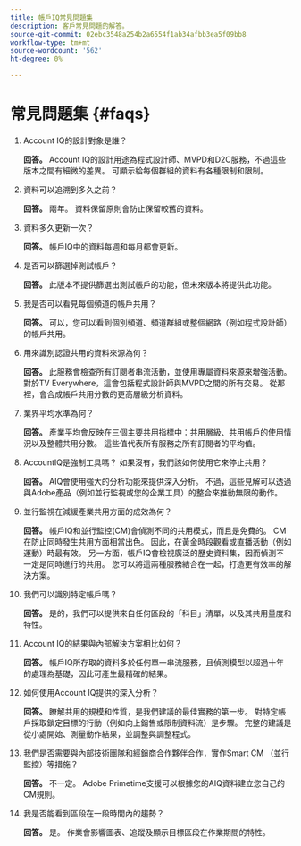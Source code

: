 ```yaml
---
title: 帳戶IQ常見問題集
description: 客戶常見問題的解答。
source-git-commit: 02ebc3548a254b2a6554f1ab34afbb3ea5f09bb8
workflow-type: tm+mt
source-wordcount: '562'
ht-degree: 0%

---
```


# 常見問題集 {#faqs}

1. Account IQ的設計對象是誰？

   **回答。** Account IQ的設計用途為程式設計師、MVPD和D2C服務，不過這些版本之間有細微的差異。 可顯示給每個群組的資料有各種限制和限制。

1. 資料可以追溯到多久之前？

   **回答。** 兩年。 資料保留原則會防止保留較舊的資料。

1. 資料多久更新一次？

   **回答。** 帳戶IQ中的資料每週和每月都會更新。

1. 是否可以篩選掉測試帳戶？

   **回答。** 此版本不提供篩選出測試帳戶的功能，但未來版本將提供此功能。

1. 我是否可以看見每個頻道的帳戶共用？ <!--shall we separate out this question for the persona of programmer?-->

   **回答。** 可以，您可以看到個別頻道、頻道群組或整個網路（例如程式設計師）的帳戶共用。

1. 用來識別認證共用的資料來源為何？

   **回答。** 此服務會檢查所有訂閱者串流活動，並使用專屬資料來源來增強活動。 對於TV Everywhere，這會包括程式設計師與MVPD之間的所有交易。 從那裡，會合成帳戶共用分數的更高層級分析資料。

1. 業界平均水準為何？

   **回答。** 產業平均會反映在三個主要共用指標中：共用層級、共用帳戶的使用情況以及整體共用分數。 這些值代表所有服務之所有訂閱者的平均值。

1. AccountIQ是強制工具嗎？ 如果沒有，我們該如何使用它來停止共用？

   **回答。** AIQ會使用強大的分析功能來提供深入分析。 不過，這些見解可以透過與Adobe產品（例如並行監視或您的企業工具）的整合來推動無限的動作。

1. 並行監視在減緩產業共用方面的成效為何？

   **回答。** 帳戶IQ和並行監控(CM)會偵測不同的共用模式，而且是免費的。 CM在防止同時發生共用方面相當出色。 因此，在黃金時段觀看或直播活動（例如運動）時最有效。 另一方面，帳戶IQ會檢視廣泛的歷史資料集，因而偵測不一定是同時進行的共用。 您可以將這兩種服務結合在一起，打造更有效率的解決方案。

1. 我們可以識別特定帳戶嗎？

   **回答。** 是的，我們可以提供來自任何區段的「科目」清單，以及其共用量度和特性。

1. Account IQ的結果與內部解決方案相比如何？

   **回答。** 帳戶IQ所存取的資料多於任何單一串流服務，且偵測模型以超過十年的處理為基礎，因此可產生最精確的結果。

1. 如何使用Account IQ提供的深入分析？

   **回答。** 瞭解共用的規模和性質，是我們建議的最佳實務的第一步。 對特定帳戶採取鎖定目標的行動（例如向上銷售或限制資料流）是步驟。 完整的建議是從小處開始、測量動作結果，並調整與調整程式。

1. 我們是否需要與內部技術團隊和經銷商合作夥伴合作，實作Smart CM （並行監控）等措施？

   **回答。** 不一定。 Adobe Primetime支援可以根據您的AIQ資料建立您自己的CM規則。

1. 我是否能看到區段在一段時間內的趨勢？

   **回答。** 是。 作業會影響圖表、追蹤及顯示目標區段在作業期間的特性。
